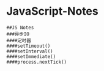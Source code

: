 # JavaScript-Notes
	##JS Notes
    ###异步IO
    ####定时器
    ####setTimeout()
    ####setInterval()
    ####setImmediate()
    ####process.nextTick()
